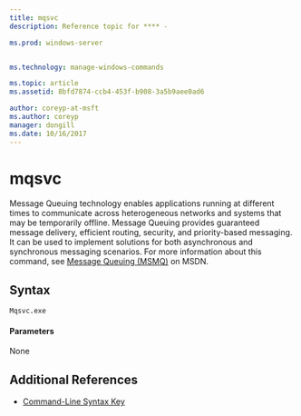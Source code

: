 ```yaml
---
title: mqsvc
description: Reference topic for **** -

ms.prod: windows-server


ms.technology: manage-windows-commands

ms.topic: article
ms.assetid: 8bfd7874-ccb4-453f-b908-3a5b9aee0ad6

author: coreyp-at-msft
ms.author: coreyp
manager: dongill
ms.date: 10/16/2017
---
```


# mqsvc



Message Queuing technology enables applications running at different times to communicate across heterogeneous networks and systems that may be temporarily offline. Message Queuing provides guaranteed message delivery, efficient routing, security, and priority-based messaging. It can be used to implement solutions for both asynchronous and synchronous messaging scenarios. For more information about this command, see [Message Queuing (MSMQ)](https://go.microsoft.com/fwlink/?LinkId=248723) on MSDN.

## Syntax

```
Mqsvc.exe
```

#### Parameters

None

## Additional References

- [Command-Line Syntax Key](command-line-syntax-key.md)